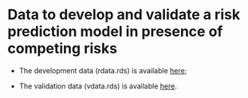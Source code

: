 # Data to develop and validate a risk prediction model in presence of competing risks


+ The development data (rdata.rds) is available [here](https://github.com/survival-lumc/ValidationCompRisks/blob/main/Data/rdata.rds);

+ The validation data (vdata.rds) is available [here](https://github.com/survival-lumc/ValidationCompRisks/blob/main/Data/vdata.rds).


